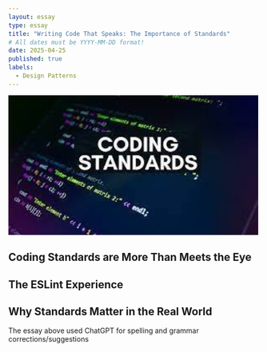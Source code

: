 ```yaml
---
layout: essay
type: essay
title: "Writing Code That Speaks: The Importance of Standards"
# All dates must be YYYY-MM-DD format!
date: 2025-04-25
published: true
labels:
  - Design Patterns
---
```


<img width="500px" class="rounded float-start pe-4" src="../img/CodingStnd.jpg">

## Coding Standards are More Than Meets the Eye


## The ESLint Experience


## Why Standards Matter in the Real World



The essay above used ChatGPT for spelling and grammar corrections/suggestions
